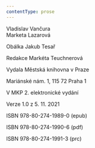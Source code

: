 ```yaml
---
contentType: prose
---
```


Vladislav Vančura  
Marketa Lazarová

Obálka Jakub Tesař

  

Redakce Markéta Teuchnerová

Vydala Městská knihovna v Praze

  

Mariánské nám. 1, 115 72 Praha 1

V MKP 2. elektronické vydání

  

Verze 1.0 z 5. 11. 2021

ISBN 978-80-274-1989-0 (epub)

  

ISBN 978-80-274-1990-6 (pdf)

  

ISBN 978-80-274-1991-3 (prc)
